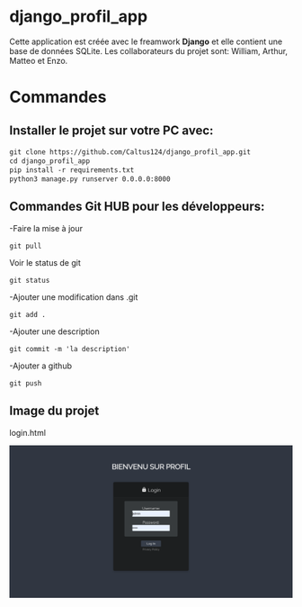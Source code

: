 # django_profil_app

Cette application est créée avec le freamwork <strong>Django</strong> et elle contient une base de données SQLite.
Les collaborateurs du projet sont: William, Arthur, Matteo et Enzo.  

<h1>Commandes</h1> 

<h2>Installer le projet sur votre PC avec:</h2>

```
git clone https://github.com/Caltus124/django_profil_app.git
cd django_profil_app
pip install -r requirements.txt
python3 manage.py runserver 0.0.0.0:8000
```

<h2>Commandes Git HUB pour les développeurs:</h2>

-Faire la mise à jour

```
git pull
```

Voir le status de git
```
git status
```
-Ajouter une modification dans .git
```
git add .
```
-Ajouter une description
```
git commit -m 'la description'
```
-Ajouter a github
```
git push
```
<h2>Image du projet</h2>

<p>login.html</p>

![alt text](https://github.com/Caltus124/django_profil_app/blob/master/img/login.png)

